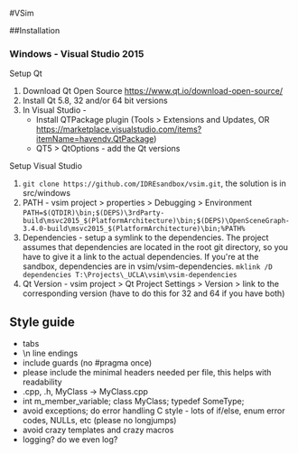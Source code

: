 #VSim

##Installation
### Windows - Visual Studio 2015

Setup Qt

1. Download Qt Open Source https://www.qt.io/download-open-source/
2. Install Qt 5.8, 32 and/or 64 bit versions
3. In Visual Studio - 
	- Install QTPackage plugin (Tools > Extensions and Updates, OR https://marketplace.visualstudio.com/items?itemName=havendv.QtPackage)
	- QT5 > QtOptions - add the Qt versions


Setup Visual Studio

1. `git clone https://github.com/IDREsandbox/vsim.git`, the solution is in src/windows
2. PATH - vsim project > properties > Debugging > Environment
	`PATH=$(QTDIR)\bin;$(DEPS)\3rdParty-build\msvc2015_$(PlatformArchitecture)\bin;$(DEPS)\OpenSceneGraph-3.4.0-build\msvc2015_$(PlatformArchitecture)\bin;%PATH%`
3. Dependencies - setup a symlink to the dependencies. The project assumes that dependencies are located in the root git directory, so you have to give it a link to the actual dependencies. If you're at the sandbox, dependencies are in vsim/vsim-dependencies.
	`mklink /D dependencies T:\Projects\_UCLA\vsim\vsim-dependencies`
4. Qt Version - vsim project > Qt Project Settings > Version > link to the corresponding version (have to do this for 32 and 64 if you have both)


## Style guide

- tabs
- \\n line endings
- include guards (no #pragma once)
- please include the minimal headers needed per file, this helps with readability
- .cpp, .h, MyClass -> MyClass.cpp
- int m_member_variable; class MyClass; typedef SomeType;
- avoid exceptions; do error handling C style - lots of if/else, enum error codes, NULLs, etc (please no longjumps)
- avoid crazy templates and crazy macros
- logging? do we even log? 
